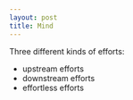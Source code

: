 ```yaml
---
layout: post
title: Mind
---
```

Three different kinds of efforts:
- upstream efforts
- downstream efforts
- effortless efforts
